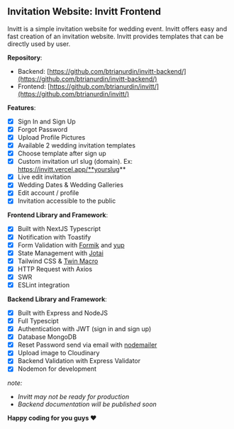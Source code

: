 ## Invitation Website: Invitt Frontend
Invitt is a simple invitation website for wedding event. Invitt offers easy and fast creation of an invitation website. Invitt provides templates that can be directly used by user.

**Repository**:
- Backend: [https://github.com/btrianurdin/invitt-backend/](https://github.com/btrianurdin/invitt-backend/)
- Frontend: [https://github.com/btrianurdin/invitt/](https://github.com/btrianurdin/invitt/)



**Features**:
- [x] Sign In and Sign Up
- [x] Forgot Password
- [x] Upload Profile Pictures
- [x] Available 2 wedding invitation templates
- [x] Choose template after sign up
- [x] Custom invitation url slug (domain). Ex: https://invitt.vercel.app/**yourslug**
- [x] Live edit invitation
- [x] Wedding Dates & Wedding Galleries
- [x] Edit account / profile
- [x] Invitation accessible to the public

**Frontend Library and Framework**:
- [x] Built with NextJS Typescript
- [x] Notification with Toastify
- [x] Form Validation with [Formik](https://formik.org/) and [yup](https://github.com/jquense/yup)
- [x] State Management with [Jotai](https://jotai.org/)
- [x] Tailwind CSS & [Twin Macro](https://github.com/ben-rogerson/twin.macro)
- [x] HTTP Request with Axios
- [x] SWR
- [x] ESLint integration

**Backend Library and Framework**:
- [x] Built with Express and NodeJS
- [x] Full Typescipt
- [x] Authentication with JWT (sign in and sign up)
- [x] Database MongoDB
- [x] Reset Password send via email with [nodemailer](https://nodemailer.com/)
- [x] Upload image to Cloudinary
- [x] Backend Validation with Express Validator
- [x] Nodemon for development

*note:*
- *Invitt may not be ready for production*
- *Backend documentation will be published soon*

**Happy coding for you guys ❤️**